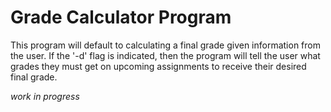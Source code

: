 # Grade Calculator Program


This program will default to calculating a final grade given information
from the user. If the '-d' flag is indicated, then the program will tell the
user what grades they must get on upcoming assignments to receive their desired final grade.


*work in progress*